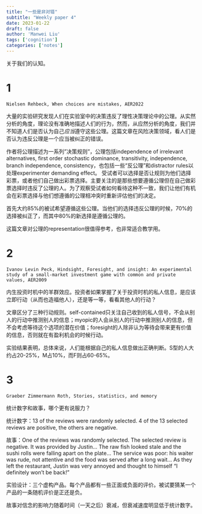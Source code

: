 ```yaml
---
title: "一些是非对错"
subtitle: "Weekly paper 4"
date: 2023-01-22
draft: false
author: 'Manwei Liu'
tags: ['cognition'] 
categories: ['notes']
---
```


关于我们的认知。

# 1
`Nielsen Rehbeck, When choices are mistakes, AER2022`

大量的实验研究发现人们在实验室中的决策违反了理性决策理论中的公理。从实然分析的角度，理论没有准确地描述人们的行为，然而，从应然分析的角度，我们并不知道人们是否认为自己*应当*遵守这些公理。这篇文章在风险决策领域，看人们是否认为违反公理是一个应当被纠正的错误。

作者将公理描述为一系列”决策规则”，公理包括independence of irrelevant alternatives, first order stochastic dominance, transitivity, independence, branch independence, consistency，也包括一些“反公理”和distractor rules以处理experimenter demanding effect。 受试者可以选择是否让规则为他们选择彩票，或者他们自己做出彩票选择。主要关注的是那些想要遵循公理但在自己做彩票选择时违反了公理的人。为了观察受试者如何看待这种不一致，我们让他们有机会在彩票选择与他们想遵循的公理相冲突时重新评估他们的决定。

首先大约85%的被试希望遵循这些公理。当他们的选择违反公理的时候，70%的选择被纠正了，而其中80%的新选择是遵循公理的。

这篇文章对公理的representation很值得参考，也非常适合教学用。

# 2
`Ivanov Levin Peck, Hindsight, Foresight, and insight: An experimental study of a small-market investment game with common and private values, AER2009`

内生投资时机中的羊群效应。投资者如果掌握了关于投资时机的私人信息，是应该立即行动（从而也造福他人），还是等一等，看看其他人的行动？

文章区分了三种行动规则。self-contained只关注自己收到的私人信号，不会从别人的行动中推测别人的信息；myopic的人会从别人的行动中推测别人的信息，但不会考虑等待这个选项的潜在价值；foresight的人除非认为等待会带来更有价值的信息，否则就在有盈利机会的时候行动。

实验结果表明，总体来说，人们能根据自己的私人信息做出正确判断。S型的人大约占20-25%，M占10%，而F则占60-65%。

# 3
`Graeber Zimmermann Roth, Stories, statistics, and memory`

统计数字和故事，哪个更有说服力？

统计数字：13 of the reviews were randomly selected. 4 of the 13 selected reviews are positive, the others are negative. 

故事：One of the reviews was randomly selected. The selected review is negative. It was provided by Justin… The raw fish looked stale and the sushi rolls were falling apart on the plate… The service was poor: his waiter was rude, not attentive and the food was served after a long wait… As they left the restaurant, Justin was very annoyed and thought to himself “I definitely won’t be back!” 

实验设计：三个虚构产品。每个产品都有一些正面或负面的评价。被试要猜某一个产品的一条随机评价是正还是负。

故事对信念的影响力随着时间（一天之后）衰减，但衰减速度明显低于统计数字。